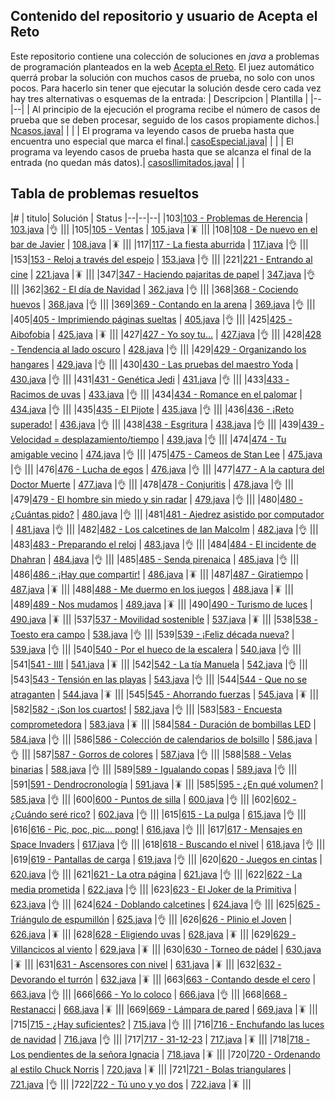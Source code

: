 ## Contenido del repositorio y usuario de Acepta el Reto
Este repositorio contiene una colección de soluciones en *java* a problemas de programación planteados en la web [Acepta el Reto](https://www.aceptaelreto.com/).  El juez automático querrá probar la solución con muchos casos de prueba, no solo con unos pocos. Para hacerlo sin tener que ejecutar la solución desde cero cada vez hay tres alternativas o esquemas de la entrada:
   | Descripcion | Plantilla |
   |--|--|
   | Al principio de la ejecución el programa recibe el número de casos de prueba que se deben procesar, seguido de los casos propiamente dichos.| [Ncasos.java](./src/Ncasos.java)| | |
   | El programa va leyendo casos de prueba hasta que encuentra uno especial que marca el final.| [casoEspecial.java](./src/casoEspecial.java)| | |
   | El programa va leyendo casos de prueba hasta que se alcanza el final de la entrada (no quedan más datos).| [casosIlimitados.java](./src/casosIlimitados.java)| | |



## Tabla de problemas resueltos
|#  | titulo| Solución | Status
|--|--|--|
|103|[103 - Problemas de Herencia](https://www.aceptaelreto.com/problem/statement.php?id=103) | [103.java](./src/103.java '103.java') |👌 |||
|105|[105 - Ventas](https://www.aceptaelreto.com/problem/statement.php?id=105) | [105.java](./src/105.java '105.java') |🪳 |||
|108|[108 - De nuevo en el bar de Javier](https://www.aceptaelreto.com/problem/statement.php?id=108) | [108.java](./src/108.java '108.java') |🪳 |||
|117|[117 - La fiesta aburrida](https://www.aceptaelreto.com/problem/statement.php?id=117) | [117.java](./src/117.java '117.java') |👌 |||
|153|[153 - Reloj a través del espejo](https://www.aceptaelreto.com/problem/statement.php?id=153) | [153.java](./src/153.java '153.java') |👌 |||
|221|[221 - Entrando al cine](https://www.aceptaelreto.com/problem/statement.php?id=221) | [221.java](./src/221.java '221.java') |🪳 |||
|347|[347 - Haciendo pajaritas de papel](https://www.aceptaelreto.com/problem/statement.php?id=347) | [347.java](./src/347.java '347.java') |👌 |||
|362|[362 - El día de Navidad](https://www.aceptaelreto.com/problem/statement.php?id=362) | [362.java](./src/362.java '362.java') |👌 |||
|368|[368 - Cociendo huevos](https://www.aceptaelreto.com/problem/statement.php?id=368) | [368.java](./src/368.java '368.java') |👌 |||
|369|[369 - Contando en la arena](https://www.aceptaelreto.com/problem/statement.php?id=369) | [369.java](./src/369.java '369.java') |👌 |||
|405|[405 - Imprimiendo páginas sueltas](https://www.aceptaelreto.com/problem/statement.php?id=405) | [405.java](./src/405.java '405.java') |👌 |||
|425|[425 - Aibofobia](https://www.aceptaelreto.com/problem/statement.php?id=425) | [425.java](./src/425.java '425.java') |🪳 |||
|427|[427 - Yo soy tu...](https://www.aceptaelreto.com/problem/statement.php?id=427) | [427.java](./src/427.java '427.java') |👌 |||
|428|[428 - Tendencia al lado oscuro](https://www.aceptaelreto.com/problem/statement.php?id=428) | [428.java](./src/428.java '428.java') |👌 |||
|429|[429 - Organizando los hangares](https://www.aceptaelreto.com/problem/statement.php?id=429) | [429.java](./src/429.java '429.java') |👌 |||
|430|[430 - Las pruebas del maestro Yoda](https://www.aceptaelreto.com/problem/statement.php?id=430) | [430.java](./src/430.java '430.java') |👌 |||
|431|[431 - Genética Jedi](https://www.aceptaelreto.com/problem/statement.php?id=431) | [431.java](./src/431.java '431.java') |👌 |||
|433|[433 - Racimos de uvas](https://www.aceptaelreto.com/problem/statement.php?id=433) | [433.java](./src/433.java '433.java') |👌 |||
|434|[434 - Romance en el palomar](https://www.aceptaelreto.com/problem/statement.php?id=434) | [434.java](./src/434.java '434.java') |👌 |||
|435|[435 - El Pijote](https://www.aceptaelreto.com/problem/statement.php?id=435) | [435.java](./src/435.java '435.java') |👌 |||
|436|[436 - ¡Reto superado!](https://www.aceptaelreto.com/problem/statement.php?id=436) | [436.java](./src/436.java '436.java') |👌 |||
|438|[438 - Esgritura](https://www.aceptaelreto.com/problem/statement.php?id=438) | [438.java](./src/438.java '438.java') |👌 |||
|439|[439 - Velocidad = desplazamiento/tiempo](https://www.aceptaelreto.com/problem/statement.php?id=439) | [439.java](./src/439.java '439.java') |👌 |||
|474|[474 - Tu amigable vecino](https://www.aceptaelreto.com/problem/statement.php?id=474) | [474.java](./src/474.java '474.java') |👌 |||
|475|[475 - Cameos de Stan Lee](https://www.aceptaelreto.com/problem/statement.php?id=475) | [475.java](./src/475.java '475.java') |👌 |||
|476|[476 - Lucha de egos](https://www.aceptaelreto.com/problem/statement.php?id=476) | [476.java](./src/476.java '476.java') |👌 |||
|477|[477 - A la captura del Doctor Muerte](https://www.aceptaelreto.com/problem/statement.php?id=477) | [477.java](./src/477.java '477.java') |👌 |||
|478|[478 - Conjuritis](https://www.aceptaelreto.com/problem/statement.php?id=478) | [478.java](./src/478.java '478.java') |👌 |||
|479|[479 - El hombre sin miedo y sin radar](https://www.aceptaelreto.com/problem/statement.php?id=479) | [479.java](./src/479.java '479.java') |👌 |||
|480|[480 - ¿Cuántas pido?](https://www.aceptaelreto.com/problem/statement.php?id=480) | [480.java](./src/480.java '480.java') |👌 |||
|481|[481 - Ajedrez asistido por computador](https://www.aceptaelreto.com/problem/statement.php?id=481) | [481.java](./src/481.java '481.java') |👌 |||
|482|[482 - Los calcetines de Ian Malcolm](https://www.aceptaelreto.com/problem/statement.php?id=482) | [482.java](./src/482.java '482.java') |👌 |||
|483|[483 - Preparando el reloj](https://www.aceptaelreto.com/problem/statement.php?id=483) | [483.java](./src/483.java '483.java') |👌 |||
|484|[484 - El incidente de Dhahran](https://www.aceptaelreto.com/problem/statement.php?id=484) | [484.java](./src/484.java '484.java') |👌 |||
|485|[485 - Senda pirenaica](https://www.aceptaelreto.com/problem/statement.php?id=485) | [485.java](./src/485.java '485.java') |👌 |||
|486|[486 - ¡Hay que compartir!](https://www.aceptaelreto.com/problem/statement.php?id=486) | [486.java](./src/486.java '486.java') |🪳 |||
|487|[487 - Giratiempo](https://www.aceptaelreto.com/problem/statement.php?id=487) | [487.java](./src/487.java '487.java') |🪳 |||
|488|[488 - Me duermo en los juegos](https://www.aceptaelreto.com/problem/statement.php?id=488) | [488.java](./src/488.java '488.java') |🪳 |||
|489|[489 - Nos mudamos](https://www.aceptaelreto.com/problem/statement.php?id=489) | [489.java](./src/489.java '489.java') |🪳 |||
|490|[490 - Turismo de luces](https://www.aceptaelreto.com/problem/statement.php?id=490) | [490.java](./src/490.java '490.java') |🪳 |||
|537|[537 - Movilidad sostenible](https://www.aceptaelreto.com/problem/statement.php?id=537) | [537.java](./src/537.java '537.java') |🪳 |||
|538|[538 - Toesto era campo](https://www.aceptaelreto.com/problem/statement.php?id=538) | [538.java](./src/538.java '538.java') |👌 |||
|539|[539 - ¡Feliz década nueva?](https://www.aceptaelreto.com/problem/statement.php?id=539) | [539.java](./src/539.java '539.java') |👌 |||
|540|[540 - Por el hueco de la escalera](https://www.aceptaelreto.com/problem/statement.php?id=540) | [540.java](./src/540.java '540.java') |👌 |||
|541|[541 - IIII](https://www.aceptaelreto.com/problem/statement.php?id=541) | [541.java](./src/541.java '541.java') |🪳 |||
|542|[542 - La tía Manuela](https://www.aceptaelreto.com/problem/statement.php?id=542) | [542.java](./src/542.java '542.java') |👌 |||
|543|[543 - Tensión en las playas](https://www.aceptaelreto.com/problem/statement.php?id=543) | [543.java](./src/543.java '543.java') |👌 |||
|544|[544 - Que no se atraganten](https://www.aceptaelreto.com/problem/statement.php?id=544) | [544.java](./src/544.java '544.java') |🪳 |||
|545|[545 - Ahorrando fuerzas](https://www.aceptaelreto.com/problem/statement.php?id=545) | [545.java](./src/545.java '545.java') |🪳 |||
|582|[582 - ¡Son los cuartos!](https://www.aceptaelreto.com/problem/statement.php?id=582) | [582.java](./src/582.java '582.java') |👌 |||
|583|[583 - Encuesta comprometedora](https://www.aceptaelreto.com/problem/statement.php?id=583) | [583.java](./src/583.java '583.java') |🪳 |||
|584|[584 - Duración de bombillas LED](https://www.aceptaelreto.com/problem/statement.php?id=584) | [584.java](./src/584.java '584.java') |👌 |||
|586|[586 - Colección de calendarios de bolsillo](https://www.aceptaelreto.com/problem/statement.php?id=586) | [586.java](./src/586.java '586.java') |👌 |||
|587|[587 - Gorros de colores](https://www.aceptaelreto.com/problem/statement.php?id=587) | [587.java](./src/587.java '587.java') |👌 |||
|588|[588 - Velas binarias](https://www.aceptaelreto.com/problem/statement.php?id=588) | [588.java](./src/588.java '588.java') |👌 |||
|589|[589 - Igualando copas](https://www.aceptaelreto.com/problem/statement.php?id=589) | [589.java](./src/589.java '589.java') |👌 |||
|591|[591 - Dendrocronología](https://www.aceptaelreto.com/problem/statement.php?id=591) | [591.java](./src/591.java '591.java') |🪳 |||
|585|[595 - ¿En qué volumen?](https://www.aceptaelreto.com/problem/statement.php?id=585) | [585.java](./src/585.java '585.java') |👌 |||
|600|[600 - Puntos de silla](https://www.aceptaelreto.com/problem/statement.php?id=600) | [600.java](./src/600.java '600.java') |👌 |||
|602|[602 - ¿Cuándo seré rico?](https://www.aceptaelreto.com/problem/statement.php?id=602) | [602.java](./src/602.java '602.java') |👌 |||
|615|[615 - La pulga](https://www.aceptaelreto.com/problem/statement.php?id=615) | [615.java](./src/615.java '615.java') |👌 |||
|616|[616 - Pic, poc, pic... pong!](https://www.aceptaelreto.com/problem/statement.php?id=616) | [616.java](./src/616.java '616.java') |👌 |||
|617|[617 - Mensajes en Space Invaders](https://www.aceptaelreto.com/problem/statement.php?id=617) | [617.java](./src/617.java '617.java') |👌 |||
|618|[618 - Buscando el nivel](https://www.aceptaelreto.com/problem/statement.php?id=618) | [618.java](./src/618.java '618.java') |👌 |||
|619|[619 - Pantallas de carga](https://www.aceptaelreto.com/problem/statement.php?id=619) | [619.java](./src/619.java '619.java') |👌 |||
|620|[620 - Juegos en cintas](https://www.aceptaelreto.com/problem/statement.php?id=620) | [620.java](./src/620.java '620.java') |👌 |||
|621|[621 - La otra página](https://www.aceptaelreto.com/problem/statement.php?id=621) | [621.java](./src/621.java '621.java') |👌 |||
|622|[622 - La media prometida](https://www.aceptaelreto.com/problem/statement.php?id=622) | [622.java](./src/622.java '622.java') |👌 |||
|623|[623 - El Joker de la Primitiva](https://www.aceptaelreto.com/problem/statement.php?id=623) | [623.java](./src/623.java '623.java') |👌 |||
|624|[624 - Doblando calcetines](https://www.aceptaelreto.com/problem/statement.php?id=624) | [624.java](./src/624.java '624.java') |👌 |||
|625|[625 - Triángulo de espumillón](https://www.aceptaelreto.com/problem/statement.php?id=625) | [625.java](./src/625.java '625.java') |👌 |||
|626|[626 - Plinio el Joven](https://www.aceptaelreto.com/problem/statement.php?id=626) | [626.java](./src/626.java '626.java') |🪳 |||
|628|[628 - Eligiendo uvas](https://www.aceptaelreto.com/problem/statement.php?id=628) | [628.java](./src/628.java '628.java') |🪳 |||
|629|[629 - Villancicos al viento](https://www.aceptaelreto.com/problem/statement.php?id=629) | [629.java](./src/629.java '629.java') |🪳 |||
|630|[630 - Torneo de pádel](https://www.aceptaelreto.com/problem/statement.php?id=630) | [630.java](./src/630.java '630.java') |🪳 |||
|631|[631 - Ascensores con nivel](https://www.aceptaelreto.com/problem/statement.php?id=631) | [631.java](./src/631.java '631.java') |🪳 |||
|632|[632 - Devorando el turrón](https://www.aceptaelreto.com/problem/statement.php?id=632) | [632.java](./src/632.java '632.java') |🪳 |||
|663|[663 - Contando desde el cero](https://www.aceptaelreto.com/problem/statement.php?id=663) | [663.java](./src/663.java '663.java') |👌 |||
|666|[666 - Yo lo coloco](https://www.aceptaelreto.com/problem/statement.php?id=666) | [666.java](./src/666.java '666.java') |👌 |||
|668|[668 - Restanacci](https://www.aceptaelreto.com/problem/statement.php?id=668) | [668.java](./src/668.java '668.java') |🪳 |||
|669|[669 - Lámpara de pared](https://www.aceptaelreto.com/problem/statement.php?id=669) | [669.java](./src/669.java '669.java') |🪳 |||
|715|[715 - ¿Hay suficientes?](https://www.aceptaelreto.com/problem/statement.php?id=715) | [715.java](./src/715.java '715.java') |👌 |||
|716|[716 - Enchufando las luces de navidad](https://www.aceptaelreto.com/problem/statement.php?id=716) | [716.java](./src/716.java '716.java') |👌 |||
|717|[717 - 31-12-23](https://www.aceptaelreto.com/problem/statement.php?id=717) | [717.java](./src/717.java '717.java') |🪳 |||
|718|[718 - Los pendientes de la señora Ignacia](https://www.aceptaelreto.com/problem/statement.php?id=718) | [718.java](./src/718.java '718.java') |🪳 |||
|720|[720 - Ordenando al estilo Chuck Norris](https://www.aceptaelreto.com/problem/statement.php?id=720) | [720.java](./src/720.java '720.java') |🪳 |||
|721|[721 - Bolas triangulares](https://www.aceptaelreto.com/problem/statement.php?id=721) | [721.java](./src/721.java '721.java') |👌 |||
|722|[722 - Tú uno y yo dos](https://www.aceptaelreto.com/problem/statement.php?id=722) | [722.java](./src/722.java '722.java') |🪳 |||

